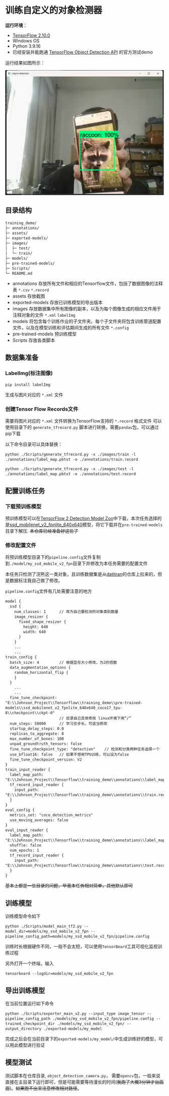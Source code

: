 # 训练自定义的对象检测器

**运行环境**：

+ [TensorFlow 2.10.0](https://www.tensorflow.org/install/pip)
+ Windows OS
+ Python 3.9.16
+ 已经安装并能跑通  [TensorFlow Object Detection API](https://github.com/tensorflow/models/blob/master/research/object_detection/g3doc/tf2.md) 的官方测试demo

运行结果如图所示：

![screenshot](./assets/screenshot.png)

## 目录结构

```
training_demo/
├─ annotations/
├─ assets/
├─ exported-models/
├─ images/
│  ├─ test/
│  └─ train/
├─ models/
├─ pre-trained-models/
├─ Scripts/
└─ README.md
```

+ annotations 存放所有文件和相应的Tensorflow文件，包括了数据图像的注释表 `*.csv` `*.record`
+ assets 存放截图
+ exported-models 存放已训练模型的导出版本
+ images 存放数据集中所有图像的副本，以及为每个图像生成的相应文件用于注释对象的文件 `*.xml` `labelImg`
+ models 将包含每个训练作业的子文件夹。每个子文件夹将包含训练管道配置文件，以及在模型训练和评估期间生成的所有文件 `*.config`
+ pre-trained-models 预训练模型
+ Scripts 存放各类脚本

## 数据集准备

### LabelImg(标注图像)

`pip install labelImg`

生成与图片对应的 `*.xml` 文件

### 创建Tensor Flow Records文件

需要将图片对应的 `*.xml` 文件转换为TensorFlow支持的 `*.record` 格式文件
可以使用目录下的 `generate_tfrecord.py` 脚本进行转换，需要`pandas`包，可以通过pip下载

以下命令目录可以具体替换：

```
python ./Scripts/generate_tfrecord.py -x ./images/train -l ./annotations/label_map.pbtxt -o ./annotations/train.record
```

```
python ./Scripts/generate_tfrecord.py -x ./images/test -l ./annotations/label_map.pbtxt -o ./annotations/test.record
```

## 配置训练任务

### 下载预训练模型

预训练模型可以在[TensorFlow 2 Detection Model Zoo](https://github.com/tensorflow/models/blob/master/research/object_detection/g3doc/tf2_detection_zoo.md)中下载，本次任务选择的是[ssd_mobilenet_v2_fpnlite_640x640](http://download.tensorflow.org/models/object_detection/tf2/20200711/ssd_mobilenet_v2_fpnlite_640x640_coco17_tpu-8.tar.gz)模型，将它下载并在`pre-trained-models`目录下解压. ~~本仓库已经准备好这些了~~

### 修改配置文件

将预训练模型目录下的`pipeline.config`文件复制到`./model/my_ssd_mobile_v2_fpn`目录下并修改为本任务需要的配置文件

本任务只检测了浣熊这一类对象，且训练数据集是从[datitran](https://github.com/datitran/raccoon_dataset)的仓库上拉来的，但是数据标注我自己做了修改。

`pipeline.config`文件有几处需要注意的地方

```
model {
  ssd {
    num_classes: 1		// 改为自己要检测的对象类别数量
    image_resizer {
      fixed_shape_resizer {
        height: 640
        width: 640
      }
    }
    ...
    ...
train_config {
  batch_size: 4			// 根据显存大小修改，为2的倍数
  data_augmentation_options {
    random_horizontal_flip {
    }
  }
    ...
    ...
  fine_tune_checkpoint: "E:\\Johnson_Project\\Tensorflow\\training_demo\\pre-trained-models\\ssd_mobilenet_v2_fpnlite_640x640_coco17_tpu-8\\checkpoint\\ckpt-0"
  						// 目录自己具体修改 linux环境下用“/”
  num_steps: 50000		// 学习总步长，可适当修改
  startup_delay_steps: 0.0
  replicas_to_aggregate: 8
  max_number_of_boxes: 100
  unpad_groundtruth_tensors: false
  fine_tune_checkpoint_type: "detection"	// 检测和分类两种任务选择一个
  use_bfloat16: false	// 如果不想用TPU训练，可以设为false
  fine_tune_checkpoint_version: V2
}
train_input_reader {
  label_map_path: "E:\\Johnson_Project\\Tensorflow\\training_demo\\annotations\\label_map.pbtxt"
  tf_record_input_reader {
    input_path: "E:\\Johnson_Project\\Tensorflow\\training_demo\\annotations\\train.record"
  }
}
eval_config {
  metrics_set: "coco_detection_metrics"
  use_moving_averages: false
}
eval_input_reader {
  label_map_path: "E:\\Johnson_Project\\Tensorflow\\training_demo\\annotations\\label_map.pbtxt"
  shuffle: false
  num_epochs: 1
  tf_record_input_reader {
    input_path: "E:\\Johnson_Project\\Tensorflow\\training_demo\\annotations\\test.record"
  }
}
```

~~基本上都是一些目录的问题，毕竟本任务相对简单，其他默认即可~~

## 训练模型

训练模型命令如下

```
python ./Scripts/model_main_tf2.py --model_dir=models/my_ssd_mobile_v2_fpn --pipeline_config_path=models/my_ssd_mobile_v2_fpn/pipeline.config
```

训练时长根据硬件不同，一般不会太短，可以使用`TensorBoard`工具可视化监视训练过程

另外打开一个终端，输入

```
tensorboard --logdir=models/my_ssd_mobile_v2_fpn
```

## 导出训练模型

在当前位置运行如下命令

```
python ./Scripts/exporter_main_v2.py --input_type image_tensor --pipeline_config_path ./models/my_ssd_mobile_v2_fpn/pipeline.config --trained_checkpoint_dir ./models/my_ssd_mobile_v2_fpn/ --output_directory ./exported-models/my_model
```

完成之后会在当前目录下的`exported-models/my_model/`中生成训练好的模型，可以用此模型进行验证

## 模型测试

测试脚本在仓库目录, `object_detection_camera.py`， 需要`opencv`包，一般来说直接在主目录下运行即可，但是可能需要等待漫长的时间(~~我跑了大概3分钟才出画面~~)。~~如果跑不出来注意修改相对路径~~。